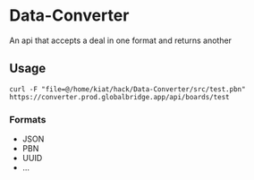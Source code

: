 # Data-Converter
An api that accepts a deal in one format and returns another

## Usage
```
curl -F "file=@/home/kiat/hack/Data-Converter/src/test.pbn" https://converter.prod.globalbridge.app/api/boards/test
```

### Formats
- JSON
- PBN
- UUID
- ...
